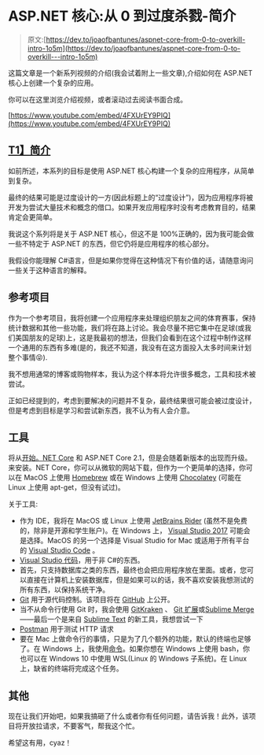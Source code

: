 # ASP.NET 核心:从 0 到过度杀戮-简介

> 原文:[https://dev.to/joaofbantunes/aspnet-core-from-0-to-overkill-intro-1o5m](https://dev.to/joaofbantunes/aspnet-core-from-0-to-overkill---intro-1o5m)

这篇文章是一个新系列视频的介绍(我会试着附上一些文章),介绍如何在 ASP.NET 核心上创建一个复杂的应用。

你可以在这里浏览介绍视频，或者滚动过去阅读书面合成。

[https://www.youtube.com/embed/4FXUrEY9PIQ](https://www.youtube.com/embed/4FXUrEY9PIQ)

## [T1】简介](#intro)

如前所述，本系列的目标是使用 ASP.NET 核心构建一个复杂的应用程序，从简单到复杂。

最终的结果可能是过度设计的一方(因此标题上的“过度设计”)，因为应用程序将被开发为尝试大量技术和概念的借口。如果开发应用程序时没有考虑教育目的，结果肯定会更简单。

我说这个系列将是关于 ASP.NET 核心，但这不是 100%正确的，因为我可能会做一些不特定于 ASP.NET 的东西，但它仍将是应用程序的核心部分。

我假设你能理解 C#语言，但是如果你觉得在这种情况下有价值的话，请随意询问一些关于这种语言的解释。

## [](#reference-project)参考项目

作为一个参考项目，我将创建一个应用程序来处理组织朋友之间的体育赛事，保持统计数据和其他一些功能，我们将在路上讨论。我会尽量不把它集中在足球(或我们美国朋友的足球)上，这是我最初的想法，但我们会看到在这个过程中制作这样一个通用的东西有多难(是的，我还不知道，我没有在这方面投入太多时间来计划整个事情😝).

我不想用通常的博客或购物样本，我认为这个样本将允许很多概念，工具和技术被尝试。

正如已经提到的，考虑到要解决的问题并不复杂，最终结果很可能会被过度设计，但是考虑到目标是学习和尝试新东西，我不认为有人会介意。

## [](#tools)工具

将从[开始。NET Core](https://www.microsoft.com/net) 和 ASP.NET Core 2.1，但是会随着新版本的出现而升级。来安装。NET Core，你可以从微软的网站下载，但作为一个更简单的选择，你可以在 MacOS 上使用 [Homebrew](https://brew.sh/) 或在 Windows 上使用 [Chocolatey](https://chocolatey.org/) (可能在 Linux 上使用 apt-get，但没有试过)。

关于工具:

*   作为 IDE，我将在 MacOS 或 Linux 上使用 [JetBrains Rider](https://www.jetbrains.com/rider/) (虽然不是免费的，除非是开源和学生账户)。在 Windows 上， [Visual Studio 2017](https://visualstudio.microsoft.com/vs) 可能会是选择。MacOS 的另一个选择是 Visual Studio for Mac 或适用于所有平台的 [Visual Studio Code](https://code.visualstudio.com/) 。
*   [Visual Studio 代码](https://code.visualstudio.com/)，用于非 C#的东西。
*   首先，只支持数据库之类的东西，最终也会把应用程序放在里面。或者，您可以直接在计算机上安装数据库，但是如果可以的话，我不喜欢安装我想测试的所有东西，以保持系统干净。
*   [Git](https://git-scm.com) 用于源代码控制。该项目将在 [GitHub](https://github.com) 上公开。
*   当不从命令行使用 Git 时，我会使用 [GitKraken](https://www.gitkraken.com/) 、 [Git 扩展](https://github.com/gitextensions/gitextensions)或[Sublime Merge](https://www.sublimemerge.com/)——最后一个是来自 [Sublime Text](https://www.sublimetext.com/) 的新工具，我想尝试一下
*   [Postman](https://www.getpostman.com/) 用于测试 HTTP 请求
*   要在 Mac 上做命令行的事情，只是为了几个额外的功能，默认的终端也足够了。在 Windows 上，我使用[命令](http://cmder.net/)。如果你想在 Windows 上使用 bash，你也可以在 Windows 10 中使用 WSL(Linux 的 Windows 子系统)。在 Linux 上，缺省的终端将完成这个任务。

## [](#outro)其他

现在让我们开始吧，如果我搞砸了什么或者你有任何问题，请告诉我！此外，该项目将开放拉请求，不要客气，帮我这个忙。

希望这有用，cyaz！